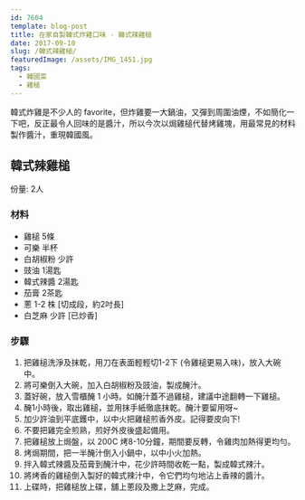 ```yaml
---
id: 7604
template: blog-post
title: 在家自製韓式炸雞口味 - 韓式辣雞槌
date: 2017-09-10
slug: /韓式辣雞槌/
featuredImage: /assets/IMG_1451.jpg
tags:
  - 韓國菜
  - 雞槌
---
```


韓式炸雞是不少人的 favorite，但炸雞要一大鍋油，又彈到周圍油煙，不如簡化一下吧，反正最令人回味的是醬汁，所以今次以焗雞槌代替烤雞塊，用最常見的材料製作醬汁，重現韓國風。


## 韓式辣雞槌

份量: 2人

### 材料

- 雞槌 5條
- 可樂 半杯
- 白胡椒粉 少許
- 豉油 1湯匙
- 韓式辣醬 2湯匙
- 茄膏 2茶匙
- 蔥 1-2 株 [切成段，約2吋長]
- 白芝麻 少許 [已炒香]

### 步驟 
1. 把雞槌洗淨及抹乾，用刀在表面輕輕切1-2下 (令雞槌更易入味)，放入大碗中。
2. 將可樂倒入大碗，加入白胡椒粉及豉油，製成醃汁。
3. 蓋好碗，放入雪櫃醃 1 小時。如醃汁蓋不過雞槌，建議中途翻轉一下雞槌。
4. 醃1小時後，取出雞槌，並用抹手紙徹底抹乾。醃汁要留用呀~
5. 加少許油到平底鑊中，以中火把雞槌煎香外皮。記得要皮向下!
6. 不要把雞完全煎熟，煎好外皮後盛起備用。
7. 把雞槌放上焗盤，以 200C 烤8-10分鐘，期間要反轉，令雞肉加熱得更均勻。
8. 烤焗期間，把一半醃汁倒入小鍋中，以中小火加熱。
9. 拌入韓式辣醬及茄膏到醃汁中，花少許時間收乾一點，製成韓式辣汁。
10. 將烤香的雞槌倒入製好的韓式辣汁中，令它們均勻地沾上香辣的醬汁。
11. 上碟時，把雞槌放上碟，舖上蔥段及撒上芝麻，完成。
